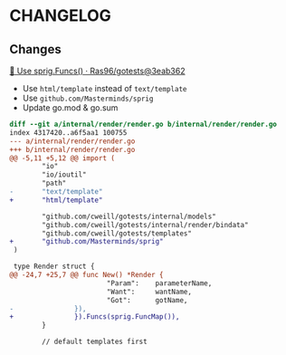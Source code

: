 # CHANGELOG

## Changes

[🎉 Use sprig.Funcs() · Ras96/gotests@3eab362](https://github.com/Ras96/gotests/commit/3eab362767997cfee218a13a512a5106a9b6689f)

- Use `html/template` instead of `text/template`
- Use `github.com/Masterminds/sprig`
- Update go.mod & go.sum

```diff
diff --git a/internal/render/render.go b/internal/render/render.go
index 4317420..a6f5aa1 100755
--- a/internal/render/render.go
+++ b/internal/render/render.go
@@ -5,11 +5,12 @@ import (
        "io"
        "io/ioutil"
        "path"
-       "text/template"
+       "html/template"

        "github.com/cweill/gotests/internal/models"
        "github.com/cweill/gotests/internal/render/bindata"
        "github.com/cweill/gotests/templates"
+       "github.com/Masterminds/sprig"
 )

 type Render struct {
@@ -24,7 +25,7 @@ func New() *Render {
                        "Param":    parameterName,
                        "Want":     wantName,
                        "Got":      gotName,
-               }),
+               }).Funcs(sprig.FuncMap()),
        }

        // default templates first
```
